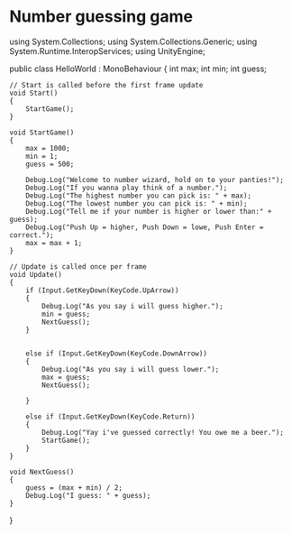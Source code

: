 # Number guessing game
using System.Collections;
using System.Collections.Generic;
using System.Runtime.InteropServices;
using UnityEngine;

public class HelloWorld : MonoBehaviour
{
    int max;
    int min;
    int guess;

    // Start is called before the first frame update
    void Start()
    {
        StartGame();
    }

    void StartGame()
    {
        max = 1000;
        min = 1;
        guess = 500;

        Debug.Log("Welcome to number wizard, hold on to your panties!");
        Debug.Log("If you wanna play think of a number.");
        Debug.Log("The highest number you can pick is: " + max);
        Debug.Log("The lowest number you can pick is: " + min);
        Debug.Log("Tell me if your number is higher or lower than:" + guess);
        Debug.Log("Push Up = higher, Push Down = lowe, Push Enter = correct.");
        max = max + 1;
    }

    // Update is called once per frame
    void Update()
    {
        if (Input.GetKeyDown(KeyCode.UpArrow))
        {
            Debug.Log("As you say i will guess higher.");
            min = guess;
            NextGuess();
        }
        

        else if (Input.GetKeyDown(KeyCode.DownArrow))
        {
            Debug.Log("As you say i will guess lower.");
            max = guess;
            NextGuess();

        }

        else if (Input.GetKeyDown(KeyCode.Return))
        {
            Debug.Log("Yay i've guessed correctly! You owe me a beer.");
            StartGame();
        }
    }
    
    void NextGuess()
    {
        guess = (max + min) / 2;
        Debug.Log("I guess: " + guess);
    }
}

